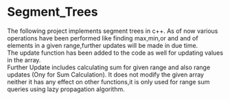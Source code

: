 # Segment_Trees
The following project implements segment trees in c++. As of now various operations have been performed like finding max,min,or and and of elements in a given range,further updates will be made in due time.
<br>
The update function has been added to the code as well for updating values in the array.
<br>
Further Update includes calculating sum for given range and also range updates (Ony for Sum Calculation). It does not modify the given array neither it has any effect on other functions,it is only used for range sum queries using lazy propagation algorithm.
